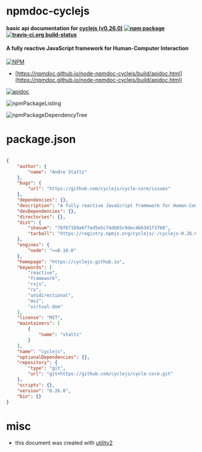 # npmdoc-cyclejs

#### basic api documentation for  [cyclejs (v0.26.0)](https://cyclejs.github.io)  [![npm package](https://img.shields.io/npm/v/npmdoc-cyclejs.svg?style=flat-square)](https://www.npmjs.org/package/npmdoc-cyclejs) [![travis-ci.org build-status](https://api.travis-ci.org/npmdoc/node-npmdoc-cyclejs.svg)](https://travis-ci.org/npmdoc/node-npmdoc-cyclejs)

#### A fully reactive JavaScript framework for Human-Computer Interaction

[![NPM](https://nodei.co/npm/cyclejs.png?downloads=true&downloadRank=true&stars=true)](https://www.npmjs.com/package/cyclejs)

- [https://npmdoc.github.io/node-npmdoc-cyclejs/build/apidoc.html](https://npmdoc.github.io/node-npmdoc-cyclejs/build/apidoc.html)

[![apidoc](https://npmdoc.github.io/node-npmdoc-cyclejs/build/screenCapture.buildCi.browser.%252Ftmp%252Fbuild%252Fapidoc.html.png)](https://npmdoc.github.io/node-npmdoc-cyclejs/build/apidoc.html)

![npmPackageListing](https://npmdoc.github.io/node-npmdoc-cyclejs/build/screenCapture.npmPackageListing.svg)

![npmPackageDependencyTree](https://npmdoc.github.io/node-npmdoc-cyclejs/build/screenCapture.npmPackageDependencyTree.svg)



# package.json

```json

{
    "author": {
        "name": "Andre Staltz"
    },
    "bugs": {
        "url": "https://github.com/cyclejs/cycle-core/issues"
    },
    "dependencies": {},
    "description": "A fully reactive JavaScript framework for Human-Computer Interaction",
    "devDependencies": {},
    "directories": {},
    "dist": {
        "shasum": "78f671b9a6f7ed5e5c74dbb5c9dec466341f3768",
        "tarball": "https://registry.npmjs.org/cyclejs/-/cyclejs-0.26.0.tgz"
    },
    "engines": {
        "node": ">=0.10.0"
    },
    "homepage": "https://cyclejs.github.io",
    "keywords": [
        "reactive",
        "framework",
        "rxjs",
        "rx",
        "unidirectional",
        "mvi",
        "virtual-dom"
    ],
    "license": "MIT",
    "maintainers": [
        {
            "name": "staltz"
        }
    ],
    "name": "cyclejs",
    "optionalDependencies": {},
    "repository": {
        "type": "git",
        "url": "git+https://github.com/cyclejs/cycle-core.git"
    },
    "scripts": {},
    "version": "0.26.0",
    "bin": {}
}
```



# misc
- this document was created with [utility2](https://github.com/kaizhu256/node-utility2)
